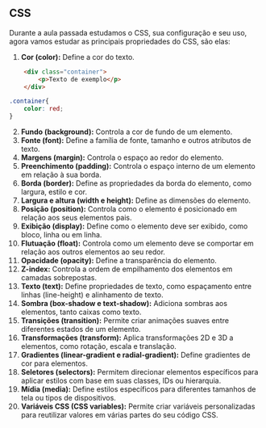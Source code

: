 ## CSS
Durante a aula passada estudamos o CSS, sua configuração e seu uso, agora vamos estudar as principais propriedades do CSS, são elas:

1. **Cor (color):** Define a cor do texto.
``` HTML
    <div class="container">
        <p>Texto de exemplo</p>
    </div>
```
``` CSS
.container{
    color: red;
}
```
2. **Fundo (background):** Controla a cor de fundo de um elemento.
3. **Fonte (font):** Define a família de fonte, tamanho e outros atributos de texto.
4. **Margens (margin):** Controla o espaço ao redor do elemento.
5. **Preenchimento (padding):** Controla o espaço interno de um elemento em relação à sua borda.
6. **Borda (border):** Define as propriedades da borda do elemento, como largura, estilo e cor.
7. **Largura e altura (width e height):** Define as dimensões do elemento.
8. **Posição (position):** Controla como o elemento é posicionado em relação aos seus elementos pais.
9. **Exibição (display):** Define como o elemento deve ser exibido, como bloco, linha ou em linha.
10. **Flutuação (float):** Controla como um elemento deve se comportar em relação aos outros elementos ao seu redor.
11. **Opacidade (opacity):** Define a transparência do elemento.
12. **Z-index:** Controla a ordem de empilhamento dos elementos em camadas sobrepostas.
13. **Texto (text):** Define propriedades de texto, como espaçamento entre linhas (line-height) e alinhamento de texto.
14. **Sombra (box-shadow e text-shadow):** Adiciona sombras aos elementos, tanto caixas como texto.
15. **Transições (transition):** Permite criar animações suaves entre diferentes estados de um elemento.
16. **Transformações (transform):** Aplica transformações 2D e 3D a elementos, como rotação, escala e translação.
17. **Gradientes (linear-gradient e radial-gradient):** Define gradientes de cor para elementos.
18. **Seletores (selectors):** Permitem direcionar elementos específicos para aplicar estilos com base em suas classes, IDs ou hierarquia.
19. **Mídia (media):** Define estilos específicos para diferentes tamanhos de tela ou tipos de dispositivos.
20. **Variáveis CSS (CSS variables):** Permite criar variáveis personalizadas para reutilizar valores em várias partes do seu código CSS.
